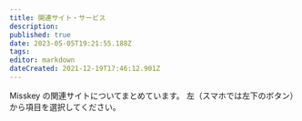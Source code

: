 ```yaml
---
title: 関連サイト・サービス
description: 
published: true
date: 2023-05-05T19:21:55.188Z
tags: 
editor: markdown
dateCreated: 2021-12-19T17:46:12.901Z
---
```


Misskey の関連サイトについてまとめています。
左（スマホでは左下のボタン）から項目を選択してください。
